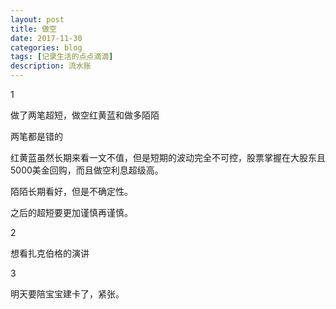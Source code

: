 ```yaml
---
layout: post
title: 做空
date: 2017-11-30
categories: blog
tags: [记录生活的点点滴滴]
description: 流水账
---
```


1 

做了两笔超短，做空红黄蓝和做多陌陌

两笔都是错的

红黄蓝虽然长期来看一文不值，但是短期的波动完全不可控，股票掌握在大股东且5000美金回购，而且做空利息超级高。

陌陌长期看好，但是不确定性。

之后的超短要更加谨慎再谨慎。

2

想看扎克伯格的演讲

3

明天要陪宝宝建卡了，紧张。
